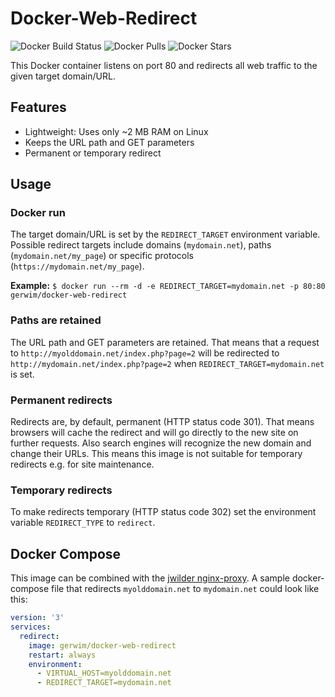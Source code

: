 # Docker-Web-Redirect #

![Docker Build Status](https://img.shields.io/docker/cloud/build/gerwim/docker-web-redirect) ![Docker Pulls](https://img.shields.io/docker/pulls/gerwim/docker-web-redirect.svg) ![Docker Stars](https://img.shields.io/docker/stars/gerwim/docker-web-redirect.svg)

This Docker container listens on port 80 and redirects all web traffic to the given target domain/URL.

## Features ##
- Lightweight: Uses only ~2 MB RAM on Linux
- Keeps the URL path and GET parameters
- Permanent or temporary redirect

## Usage ##
### Docker run ###
The target domain/URL is set by the `REDIRECT_TARGET` environment variable.  
Possible redirect targets include domains (`mydomain.net`), paths (`mydomain.net/my_page`) or specific protocols (`https://mydomain.net/my_page`).  

**Example:** `$ docker run --rm -d -e REDIRECT_TARGET=mydomain.net -p 80:80 gerwim/docker-web-redirect`

### Paths are retained ###
The URL path and GET parameters are retained. That means that a request to `http://myolddomain.net/index.php?page=2` will be redirected to `http://mydomain.net/index.php?page=2` when `REDIRECT_TARGET=mydomain.net` is set.

### Permanent redirects ###
Redirects are, by default, permanent (HTTP status code 301). That means browsers will cache the redirect and will go directly to the new site on further requests. Also search engines will recognize the new domain and change their URLs. This means this image is not suitable for temporary redirects e.g. for site maintenance.

### Temporary redirects ###
To make redirects temporary (HTTP status code 302) set the environment variable `REDIRECT_TYPE` to `redirect`.

## Docker Compose ##
This image can be combined with the [jwilder nginx-proxy](https://hub.docker.com/r/jwilder/nginx-proxy/). A sample docker-compose file that redirects `myolddomain.net` to `mydomain.net` could look like this:

```yaml
version: '3'
services:
  redirect:
    image: gerwim/docker-web-redirect
    restart: always
    environment:
      - VIRTUAL_HOST=myolddomain.net
      - REDIRECT_TARGET=mydomain.net
```
